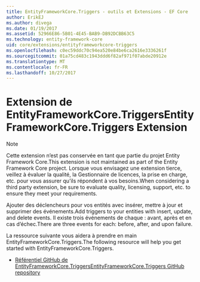 ```yaml
---
title: EntityFrameworkCore.Triggers - outils et Extensions - EF Core
author: ErikEJ
ms.author: divega
ms.date: 01/19/2017
ms.assetid: 52966E86-5B01-4E45-BAB9-DB92DCBB63C5
ms.technology: entity-framework-core
uid: core/extensions/entityframeworkcore-triggers
ms.openlocfilehash: c0ec59ddc70c94ea520e84be6ca2616e3336261f
ms.sourcegitcommit: 01a75cd483c1943ddd6f82af971f07abde20912e
ms.translationtype: MT
ms.contentlocale: fr-FR
ms.lasthandoff: 10/27/2017
---
```

# <a name="entityframeworkcoretriggers-extension"></a><span data-ttu-id="dbff0-102">Extension de EntityFrameworkCore.Triggers</span><span class="sxs-lookup"><span data-stu-id="dbff0-102">EntityFrameworkCore.Triggers Extension</span></span>

> [!NOTE]  
> <span data-ttu-id="dbff0-103">Cette extension n’est pas conservée en tant que partie du projet Entity Framework Core.</span><span class="sxs-lookup"><span data-stu-id="dbff0-103">This extension is not maintained as part of the Entity Framework Core project.</span></span> <span data-ttu-id="dbff0-104">Lorsque vous envisagez une extension tierce, veillez à évaluer la qualité, la Gestionnaire de licences, la prise en charge, etc. pour vous assurer qu’ils répondent à vos besoins.</span><span class="sxs-lookup"><span data-stu-id="dbff0-104">When considering a third party extension, be sure to evaluate quality, licensing, support, etc. to ensure they meet your requirements.</span></span>

<span data-ttu-id="dbff0-105">Ajouter des déclencheurs pour vos entités avec insérer, mettre à jour et supprimer des événements.</span><span class="sxs-lookup"><span data-stu-id="dbff0-105">Add triggers to your entities with insert, update, and delete events.</span></span> <span data-ttu-id="dbff0-106">Il existe trois événements de chaque : avant, après et en cas d’échec.</span><span class="sxs-lookup"><span data-stu-id="dbff0-106">There are three events for each: before, after, and upon failure.</span></span>

<span data-ttu-id="dbff0-107">La ressource suivante vous aidera à prendre en main EntityFrameworkCore.Triggers.</span><span class="sxs-lookup"><span data-stu-id="dbff0-107">The following resource will help you get started with EntityFrameworkCore.Triggers.</span></span>
* [<span data-ttu-id="dbff0-108">Référentiel GitHub de EntityFrameworkCore.Triggers</span><span class="sxs-lookup"><span data-stu-id="dbff0-108">EntityFrameworkCore.Triggers GitHub repository</span></span>](https://github.com/NickStrupat/EntityFramework.Triggers/)
